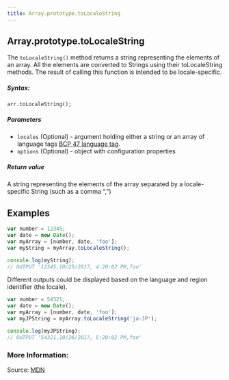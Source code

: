 ```yaml
---
title: Array.prototype.toLocaleString
---
```

## Array.prototype.toLocaleString

The `toLocaleString()` method returns a string representing the elements of an array. All the elements are converted to Strings using their toLocaleString methods. The result of calling this function is intended to be locale-specific.

##### Syntax:
```
arr.toLocaleString();
```

##### Parameters
- `locales` (Optional) - argument holding either a string or an array of language tags [BCP 47 language tag](http://tools.ietf.org/html/rfc5646).
- `options` (Optional) - object with configuration properties

##### Return value
A string representing the elements of the array separated by a locale-specific String (such as a comma “,”)

## Examples

```javascript
var number = 12345;
var date = new Date();
var myArray = [number, date, 'foo'];
var myString = myArray.toLocaleString(); 

console.log(myString); 
// OUTPUT '12345,10/25/2017, 4:20:02 PM,foo'
```

Different outputs could be displayed based on the language and region identifier (the locale).

```javascript
var number = 54321;
var date = new Date();
var myArray = [number, date, 'foo'];
var myJPString = myArray.toLocaleString('ja-JP');

console.log(myJPString);
// OUTPUT '54321,10/26/2017, 5:20:02 PM,foo'
```

### More Information:
Source: [MDN](https://developer.mozilla.org/es/docs/Web/JavaScript/Reference/Global_Objects/Array/toLocaleString)
